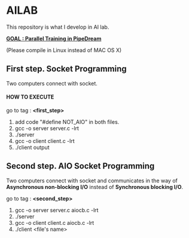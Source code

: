 # AILAB

This repository is what I develop in AI lab.

<strong><u> GOAL : Parallel Training in PipeDream </u></strong>

(Please compile in Linux instead of MAC OS X)

## First step. Socket Programming
Two computers connect with socket.

#### HOW TO EXECUTE

go to tag : <strong><first_step></strong>

1. add code "#define NOT_AIO" in both files.
2. gcc -o server server.c -lrt
3. ./server
4. gcc -o client client.c -lrt
5. ./client output

## Second step. AIO Socket Programming
Two computers connect with socket and communicates in the way of <strong>Asynchronous non-blocking I/O</strong> instead of <strong>Synchronous blocking I/O</strong>. 

go to tag : <strong><second_step></strong>

1. gcc -o server server.c aiocb.c -lrt
2. ./server <ip> <port>
3. gcc -o client client.c aiocb.c -lrt
4. ./client <file\'s name> <ip> <port>

